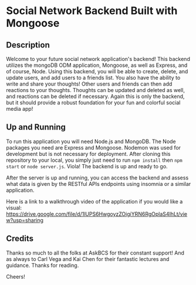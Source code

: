 # Social Network Backend Built with Mongoose 

## Description

Welcome to your future social network application's backend! This backend utilizes the mongoDB ODM application, Mongoose, as well as Express, and of course, Node. Using this backend, you will be able to create, delete, and update users, and add users to a friends list. You also have the ability to write and share your thoughts! Other users and friends can then add reactions to your thoughts. Thoughts can be updated and deleted as well, and reactions can be deleted if necessary. Again this is only the backend, but it should provide a robust foundation for your fun and colorful social media app!

## Up and Running 

To run this application you will need Node.js and MongoDB. The Node packages you need are Express and Mongoose. Nodemon was used for development but is not necessary for deployment. After cloning this repository to your local, you simply just need to run `npm install` then `npm start` or `node server.js`. Viola! The backend is up and ready to go. 

After the server is up and running, you can access the backend and assess what data is given by the RESTful APIs endpoints using insomnia or a similar application. 

Here is a link to a walkthrough video of the application if you would like a visual: https://drive.google.com/file/d/1lUPS6HwgoyzZOigiYRN6RgOplaS4IhLt/view?usp=sharing

## Credits 

Thanks so much to all the folks at AskBCS for their constant support! And as always to Carl Vega and Kai Chen for their fantastic lectures and guidance. Thanks for reading.

Cheers! 
